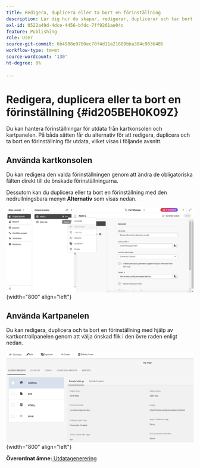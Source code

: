 ```yaml
---
title: Redigera, duplicera eller ta bort en förinställning
description: Lär dig hur du skapar, redigerar, duplicerar och tar bort en anpassad förinställning för utdata i AEM Guides.
exl-id: 0522a49d-4dce-4456-bfdc-7ff9261ae04c
feature: Publishing
role: User
source-git-commit: 6b4908e9780ec70f4d11a21680bba384c9636485
workflow-type: tm+mt
source-wordcount: '130'
ht-degree: 0%

---
```


# Redigera, duplicera eller ta bort en förinställning {#id205BEH0K09Z}

Du kan hantera förinställningar för utdata från kartkonsolen och kartpanelen. På båda sätten får du alternativ för att redigera, duplicera och ta bort en förinställning för utdata, vilket visas i följande avsnitt.

## Använda kartkonsolen

Du kan redigera den valda förinställningen genom att ändra de obligatoriska fälten direkt till de önskade förinställningarna.

Dessutom kan du duplicera eller ta bort en förinställning med den nedrullningsbara menyn **Alternativ** som visas nedan.


![](images/delete-preset-map-console.png){width="800" align="left"}


## Använda Kartpanelen

Du kan redigera, duplicera och ta bort en förinställning med hjälp av kartkontrollpanelen genom att välja önskad flik i den övre raden enligt nedan.

![](images/create-new-preset-map-dashboard-new.png){width="800" align="left"}



**Överordnat ämne:**[ Utdatagenerering](generate-output.md)
